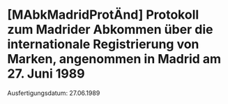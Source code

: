 # [MAbkMadridProtÄnd] Protokoll zum Madrider Abkommen über die internationale Registrierung von Marken, angenommen in Madrid am 27. Juni 1989

Ausfertigungsdatum: 27.06.1989

 